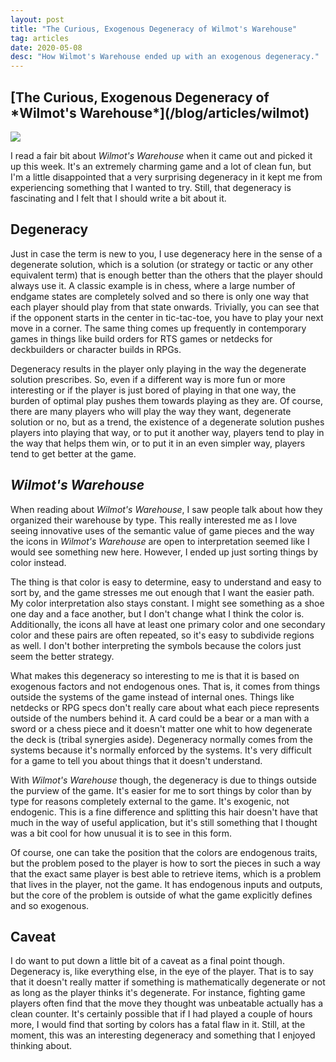 ```yaml
---
layout: post
title: "The Curious, Exogenous Degeneracy of Wilmot's Warehouse"
tag: articles
date: 2020-05-08
desc: "How Wilmot's Warehouse ended up with an exogenous degeneracy."
---
```

<h2>[The Curious, Exogenous Degeneracy of *Wilmot's Warehouse*](/blog/articles/wilmot)</h2>
<img src="/blogImages/Wilmot1.png" />

I read a fair bit about *Wilmot's Warehouse* when it came out and picked it up this week. It's an extremely charming game and a lot of clean fun, but I'm a little disappointed that a very surprising degeneracy in it kept me from experiencing something that I wanted to try. Still, that degeneracy is fascinating and I felt that I should write a bit about it.

## Degeneracy

Just in case the term is new to you, I use degeneracy here in the sense of a degenerate solution, which is a solution (or strategy or tactic or any other equivalent term) that is enough better than the others that the player should always use it. A classic example is in chess, where a large number of endgame states are completely solved and so there is only one way that each player should play from that state onwards. Trivially, you can see that if the opponent starts in the center in tic-tac-toe, you have to play your next move in a corner. The same thing comes up frequently in contemporary games in things like build orders for RTS games or netdecks for deckbuilders or character builds in RPGs.


Degeneracy results in the player only playing in the way the degenerate solution prescribes. So, even if a different way is more fun or more interesting or if the player is just bored of playing in that one way, the burden of optimal play pushes them towards playing as they are. Of course, there are many players who will play the way they want, degenerate solution or no, but as a trend, the existence of a degenerate solution pushes players into playing that way, or to put it another way, players tend to play in the way that helps them win, or to put it in an even simpler way, players tend to get better at the game.

## *Wilmot's Warehouse*

When reading about *Wilmot's Warehouse*, I saw people talk about how they organized their warehouse by type. This really interested me as I love seeing innovative uses of the semantic value of game pieces and the way the icons in *Wilmot's Warehouse* are open to interpretation seemed like I would see something new here. However, I ended up just sorting things by color instead.


The thing is that color is easy to determine, easy to understand and easy to sort by, and the game stresses me out enough that I want the easier path. My color interpretation also stays constant. I might see something as a shoe one day and a face another, but I don't change what I think the color is. Additionally, the icons all have at least one primary color and one secondary color and these pairs are often repeated, so it's easy to subdivide regions as well. I don't bother interpreting the symbols because the colors just seem the better strategy.


What makes this degeneracy so interesting to me is that it is based on exogenous factors and not endogenous ones. That is, it comes from things outside the systems of the game instead of internal ones. Things like netdecks or RPG specs don't really care about what each piece represents outside of the numbers behind it. A card could be a bear or a man with a sword or a chess piece and it doesn't matter one whit to how degenerate the deck is (tribal synergies aside). Degeneracy normally comes from the systems because it's normally enforced by the systems. It's very difficult for a game to tell you about things that it doesn't understand.


With *Wilmot's Warehouse* though, the degeneracy is due to things outside the purview of the game. It's easier for me to sort things by color than by type for reasons completely external to the game. It's exogenic, not endogenic. This is a fine difference and splitting this hair doesn't have that much in the way of useful application, but it's still something that I thought was a bit cool for how unusual it is to see in this form.


Of course, one can take the position that the colors are endogenous traits, but the problem posed to the player is how to sort the pieces in such a way that the exact same player is best able to retrieve items, which is a problem that lives in the player, not the game. It has endogenous inputs and outputs, but the core of the problem is outside of what the game explicitly defines and so exogenous.

## Caveat

I do want to put down a little bit of a caveat as a final point though. Degeneracy is, like everything else, in the eye of the player. That is to say that it doesn't really matter if something is mathematically degenerate or not as long as the player thinks it's degenerate. For instance, fighting game players often find that the move they thought was unbeatable actually has a clean counter. It's certainly possible that if I had played a couple of hours more, I would find that sorting by colors has a fatal flaw in it. Still, at the moment, this was an interesting degeneracy and something that I enjoyed thinking about.


